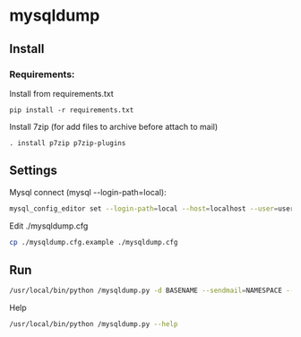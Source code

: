 **mysqldump**
=============

## Install
### Requirements:

Install from requirements.txt
```
pip install -r requirements.txt
```

Install 7zip (for add files to archive before attach to mail)
```
. install p7zip p7zip-plugins
```


## Settings

Mysql connect (mysql --login-path=local):
```bash
mysql_config_editor set --login-path=local --host=localhost --user=username --password
```

Edit ./mysqldump.cfg
```bash
cp ./mysqldump.cfg.example ./mysqldump.cfg
```

## Run

```bash
/usr/local/bin/python /mysqldump.py -d BASENAME --sendmail=NAMESPACE --encrypt-pass=YOUPASS
```

Help
```bash
/usr/local/bin/python /mysqldump.py --help
```
